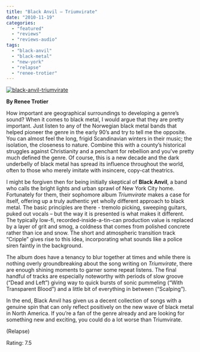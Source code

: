 ```yaml
---
title: "Black Anvil – Triumvirate"
date: "2010-11-19"
categories: 
  - "featured"
  - "reviews"
  - "reviews-audio"
tags: 
  - "black-anvil"
  - "black-metal"
  - "new-york"
  - "relapse"
  - "renee-trotier"
---
```


[![](http://www.hellbound.ca/wp-content/uploads/2010/11/black-anvil-triumvirate.jpg "black-anvil-triumvirate")](http://www.hellbound.ca/wp-content/uploads/2010/11/black-anvil-triumvirate.jpg)

**By Renee Trotier**

How important are geographical surroundings to developing a genre’s sound? When it comes to black metal, I would argue that they are pretty important. Just listen to any of the Norwegian black metal bands that helped pioneer the genre in the early 90’s and try to tell me the opposite. You can almost feel the long, frigid Scandinavian winters in their music; the isolation, the closeness to nature. Combine this with a county’s historical struggles against Christianity and a penchant for rebellion and you’ve pretty much defined the genre. Of course, this is a new decade and the dark underbelly of black metal has spread its influence throughout the world, often to those who merely imitate with insincere, copy-cat theatrics.

I might be forgiven then for being initially skeptical of **Black Anvil**, a band who calls the bright lights and urban sprawl of New York City home. Fortunately for them, their sophomore album _Triumvirate_ makes a case for itself, offering up a truly authentic yet wholly different approach to black metal. The basic principles are there - tremolo picking, sweeping guitars, puked out vocals – but the way it is presented is what makes it different. The typically low-fi, recorded-inside-a-tin-can production value is replaced by a layer of grit and smog, a coldness that comes from polished concrete rather than ice and snow. The short and atmospheric transition track “Cripple” gives rise to this idea, incorporating what sounds like a police siren faintly in the background.

The album does have a tenancy to blur together at times and while there is nothing overly groundbreaking about the song writing on _Triumvirate_, there are enough shining moments to garner some repeat listens. The final handful of tracks are especially noteworthy with periods of slow groove (“Dead and Left”) giving way to quick bursts of sonic pummeling (“With Transparent Blood”) and a little bit of everything in between (“Scalping”).

In the end, Black Anvil has given us a decent collection of songs with a genuine spin that can only reflect positively on the new wave of black metal in North America. If you’re a fan of the genre already and are looking for something new and exciting, you could do a lot worse than Triumvirate.

(Relapse)

Rating: 7.5
